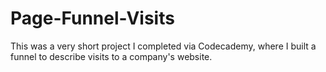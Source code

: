 # Page-Funnel-Visits

This was a very short project I completed via Codecademy, where I built a funnel to describe visits to a company's website.
